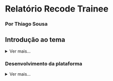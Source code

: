 # Relatório Recode Trainee 
### Por Thiago Sousa

## Introdução ao tema
<details><summary>Ver mais...</summary>

<b>JavaScript</b> é uma linguagem praticamente padrão quando se fala em desenvolvimento web. É impossível tornar uma página web dinâmica sem o seu uso. <br>
É uma linguagem de programação interpretada pelos navegadores, tendo como papel principal aplicar funcionalidade ao site. <br> A um tempo atrás, quando criada, era conhecida por <i>ECMA Script</i> e não era amplamente utilizada, pois era nociva aos navegadores nos primórdios da Arpanet, conhecida hoje por simplesmente Internet. Isso se devia pelo fato de a velocidade de banda velox (uma modalidade de distribuição de internet compartilhada pela linha telefônica, mais conhecida por linha discada) ter pouco mais de 64 kbps (kilobits por segundo) transferidos sem falha. Essa velocidade mal dava pra assistir um vídeo no YouTube livre de travamentos, quanto mais pra baixar scripts complexos e extensos, programados por verdadeiros artistas (e hackers).<br>
Porém, com o passar do tempo, o JavaScript se tornou um aliado fundamental nos cálculos e na validação de dados, reduzindo a taxa de processamento dos servidores remotos com tarefas simples que o dispositivo do usuário pode realizar por si só. <br>
Ante o exposto, a utilizção do JS é crucial para o desenvolvimento de plataformas devido à sua portabilidade e seu diferencial: o Modelo de Objeto de Documentos (DOM).


</details>

### Desenvolvimento da plataforma
<details><summary>Ver mais...</summary>
Bom, apesar de ter uma boa carga de conhecimento prático de programação, o JavaScript - assim como SQL - nunca foram o meu forte. Ter que utilizar JS puro pra mim é um bom desafio, principalmente pelo fato de meu domínio total da área ser baseado em linguagens orientadas a objeto de tipagem forte, como C#, PowerShell, Java, PHP, etc. <br>

Para dar início ao trabalho tive que escolher um tema relacionado à transportes. A RD Transportes foi a primeira coisa que me veio na cabeça, então não pude perder tempo. Fui entender o que deveria ser feito.<br>

Na formação anterior, fora solitado dos Trainees uma página estática com tema de Empresa de Turismo. Na atual foi solicitado o funcionamento dinâmico dessa página utilizando somente de JavaScript, sem mais nenhuma tecnologia adicional (se bem que eu gostaria muito de colocar um MySQLI ou um Postgree...). <br>

Os requisitos para a validação deste trabalho foram os seguintes:

> 1. O usuário deve colocar as informações em local de origem, local de destino, a quantidade de passagem e a classe. Todos esses dados devem ser validados na banco de dados (Array de Objetos)<br>
> 2. Sua aplicação deve fazer uma verificação dos dados, caso o usuário não digite algum dado, deve ter uma mensagem informado<br>
> 3. O usuário pode escolher se quer passagem de ida e volta, caso a opção não esteja disponível para aquela cidade o usuário deve ser informado<br>
> 4. O link “Ainda não sabe para onde ir? Encontre aqui” deve direcionar o usuário para outra página onde serão listadas todas as cidades<br>
> 5. Um alerta deve aparecer confirmando a busca de dados ao clicar no Botão.<br>

Para realização desses objetivos, fui começar do mais fácil em direção ao mais complexo. Assim comecei fazendo a validação dos dados:

    document.getElementById("frmPassagens").addEventListener("submit", function(event){ 
        event.preventDefault(); // Evita o envio padrão do formulário
        
        // Obtém os valores dos campos do formulário
        var origem = document.getElementById("txtorigem").value;
        var destino = document.getElementById("txtdestino").value;
        var quantidadePassagens = document.getElementById("txtpassagens").value;
        var classe = document.getElementById("txtclasse").value;
        var idaVolta = document.getElementById("chkida_volta").checked;

> Veja o trecho completo [aqui](https://github.com/ThiagoSousa81/Recode-Trainee/blob/2c1b005343a556109fedfdda0d7dc720024c976f/src/script.js#L9)

Validação de dados concluída, agora fazia-se necesário um banco de dados com as cidades.<br> Como não encontrei um pronto (padrão) no [repositório](https://github.com/LucianoSabino/Capacitacao-js_RecodeJr) me senti livre para criar de acordo meu tema. O resultado foi esse:

    let db = {
        cidades: [
            {
                nome: "São Felipe",
                idaVolta: "Sim"
            },
            {
                nome: "Mombaça",
                idaVolta: "Não"
            },
            {
                nome: "Conceição do Almeida",
                idaVolta: "Sim"
            },
            {
                nome: "Sapeaçu",
                idaVolta: "Não"
            },
            {
                nome: "Cruz das Almas",
                idaVolta: "Sim"
            },
            {
                nome: "Gov. Mangabeira",
                idaVolta: "Não"
            },
            {
                nome: "São Félix",
                idaVolta: "Não"
            },
            {
                nome: "Salvador",
                idaVolta: "Sim"
            }
        ]
    };
> Veja completo [aqui](https://github.com/ThiagoSousa81/Recode-Trainee/blob/2c1b005343a556109fedfdda0d7dc720024c976f/src/destinos.js#L1)

Eu propositalmente fiz uma redundância do mesmo <code>db.cidades</code> tanto no <code>[script.js](https://github.com/ThiagoSousa81/Recode-Trainee/blob/master/src/script.js)</code> quanto no <code>[destinos.js](https://github.com/ThiagoSousa81/Recode-Trainee/blob/master/src/destinos.js)</code>. Não encontrei uma forma de fazê-lo de forma rápida usando somente JS, porém num projeto real posso fazer não somente isso mas aplicar uma camada de encriptação durante a reserva das passagens.<br>

Com essa etapa pronta, foi o momento de desenvolver a página do [Encontre Aqui](https://thiagosousa81.github.io/Recode-Trainee/destinos.html). Para isso, tive que utilizar uma cadeia de laços de repetição, no intuito de os dados do objeto serem passados à tabela 

    // Selecionando o corpo da tabela
    let tableBody = document.getElementById('tableBody');

    // Iterando sobre as cidades e preenchendo a tabela
    db.cidades.forEach(function (cidade) {
        let row = document.createElement('tr'); // Criando uma nova linha

        let cellNome = document.createElement('td'); // Criando uma célula para o nome da cidade
        cellNome.textContent = cidade.nome; // Definindo o texto da célula como o nome da cidade
        row.appendChild(cellNome); // Adicionando a célula à linha

        let cellIdaVolta = document.createElement('td'); // Criando uma célula para a disponibilidade de ida e volta
        cellIdaVolta.textContent = cidade.idaVolta; // Definindo o texto da célula como a disponibilidade
        row.appendChild(cellIdaVolta); // Adicionando a célula à linha

        tableBody.appendChild(row); // Adicionando a linha ao corpo da tabela
    });

> Veja completo [aqui](https://github.com/ThiagoSousa81/Recode-Trainee/blob/2c1b005343a556109fedfdda0d7dc720024c976f/src/destinos.js#L44C1-L60C4)

Feito isso, fez-se necessário um campo de busca, então fiz assim

    // Event listener para o formulário de busca
    document.getElementById('frmBusca').addEventListener('submit', function (event) {
        event.preventDefault(); // Evita o envio do formulário padrão
        const busca = document.getElementById('busca').value.toLowerCase(); // Obtém o valor da busca em minúsculas
        const resultados = db.cidades.filter(function (cidade) {
            return cidade.nome.toLowerCase().includes(busca); // Filtra as cidades que contêm a busca no nome
        });
        renderizarTabela(resultados); // Renderiza as cidades filtradas na tabela
    });

    // Renderiza todas as cidades ao carregar a página
    renderizarTabela(db.cidades);

> Veja completo [aqui](https://github.com/ThiagoSousa81/Recode-Trainee/blob/2c1b005343a556109fedfdda0d7dc720024c976f/src/destinos.js#L79C1-L90C30)

Com a página dos destinos funcionando por completo fui fazer as últimas correções e o resultado do projeto foi [esse](https://thiagosousa81.github.io/Recode-Trainee/index.html).

> Link do trabalho final: https://thiagosousa81.github.io/Recode-Trainee/index.html

O <i>deploy</i> foi realizado utilizando o Git-Hub Pages, porém existem métodos melhores para uma aplicação real de grande porte funcionar, como Vercel, AWS, Heroku e Google Cloud. 

</details>

